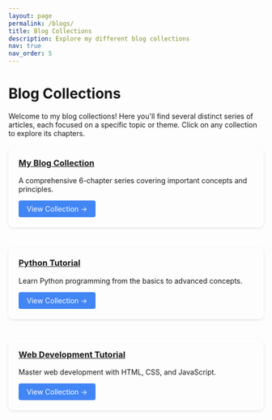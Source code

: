 ```yaml
---
layout: page
permalink: /blogs/
title: Blog Collections
description: Explore my different blog collections
nav: true
nav_order: 5
---
```


# Blog Collections

Welcome to my blog collections! Here you'll find several distinct series of articles, each focused on a specific topic or theme. Click on any collection to explore its chapters.

<div class="blogs-container">
  <div class="blog-collection-card">
    <h3><a href="/blogs/my-blog-collection/">My Blog Collection</a></h3>
    <p>A comprehensive 6-chapter series covering important concepts and principles.</p>
    <a href="/blogs/my-blog-collection/" class="btn btn-sm z-depth-0" role="button">View Collection →</a>
  </div>

  <div class="blog-collection-card">
    <h3><a href="/blogs/python-tutorial/">Python Tutorial</a></h3>
    <p>Learn Python programming from the basics to advanced concepts.</p>
    <a href="/blogs/python-tutorial/" class="btn btn-sm z-depth-0" role="button">View Collection →</a>
  </div>

  <div class="blog-collection-card">
    <h3><a href="/blogs/web-dev-tutorial/">Web Development Tutorial</a></h3>
    <p>Master web development with HTML, CSS, and JavaScript.</p>
    <a href="/blogs/web-dev-tutorial/" class="btn btn-sm z-depth-0" role="button">View Collection →</a>
  </div>
</div>

<style>
.blogs-container {
  display: flex;
  flex-wrap: wrap;
  gap: 20px;
  margin: 20px 0;
}

.blog-collection-card {
  flex: 1 1 300px;
  padding: 20px;
  border-radius: 8px;
  box-shadow: 0 2px 5px rgba(0,0,0,0.1);
  transition: all 0.3s ease;
  margin-bottom: 20px;
}

.blog-collection-card:hover {
  box-shadow: 0 5px 15px rgba(0,0,0,0.1);
  transform: translateY(-2px);
}

.blog-collection-card h3 {
  margin-top: 0;
}

.btn {
  display: inline-block;
  background-color: #4285f4;
  color: white;
  padding: 8px 16px;
  border-radius: 4px;
  text-decoration: none;
}

.btn:hover {
  background-color: #3367d6;
}
</style>
